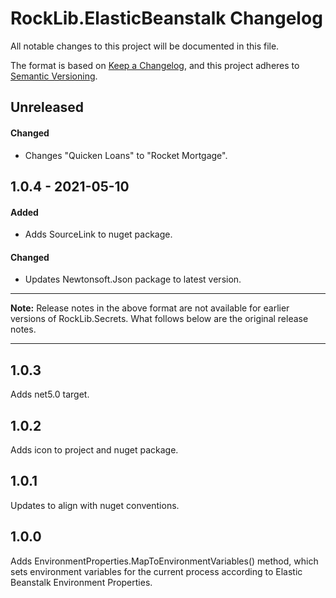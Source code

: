 # RockLib.ElasticBeanstalk Changelog

All notable changes to this project will be documented in this file.

The format is based on [Keep a Changelog](https://keepachangelog.com/en/1.0.0/),
and this project adheres to [Semantic Versioning](https://semver.org/spec/v2.0.0.html).

## Unreleased

#### Changed

- Changes "Quicken Loans" to "Rocket Mortgage".

## 1.0.4 - 2021-05-10

#### Added

- Adds SourceLink to nuget package.

#### Changed

- Updates Newtonsoft.Json package to latest version.

----

**Note:** Release notes in the above format are not available for earlier versions of
RockLib.Secrets. What follows below are the original release notes.

----

## 1.0.3

Adds net5.0 target.

## 1.0.2

Adds icon to project and nuget package.

## 1.0.1

Updates to align with nuget conventions.

## 1.0.0

Adds EnvironmentProperties.MapToEnvironmentVariables() method, which
sets environment variables for the current process according to Elastic
Beanstalk Environment Properties.

